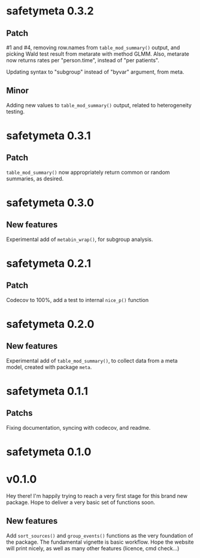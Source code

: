 # safetymeta 0.3.2

## Patch

#1 and #4, removing row.names from `table_mod_summary()` output, and
picking Wald test result from metarate with method GLMM.
Also, metarate now returns rates per "person.time", instead of "per patients".

Updating syntax to "subgroup" instead of "byvar" argument, from meta.

## Minor

Adding new values to `table_mod_summary()` output, related to heterogeneity testing.

# safetymeta 0.3.1

## Patch

`table_mod_summary()` now appropriately return common or random summaries, as
desired.

# safetymeta 0.3.0

## New features

Experimental add of `metabin_wrap()`, for subgroup analysis.

# safetymeta 0.2.1

## Patch

Codecov to 100%, add a test to internal `nice_p()` function

# safetymeta 0.2.0

## New features

Experimental add of `table_mod_summary()`, to collect data from a meta model,
created with package `meta`.

# safetymeta 0.1.1

## Patchs

Fixing documentation, syncing with codecov, and readme.

# safetymeta 0.1.0

# v0.1.0

Hey there! I'm happily trying to reach a very first stage for this 
brand new package. Hope to deliver a very basic set of functions soon.

## New features

Add `sort_sources()` and `group_events()` functions as the very foundation of the
package. The fundamental vignette is basic workflow.
Hope the website will print nicely, as well as many other features (licence, cmd
check...)
